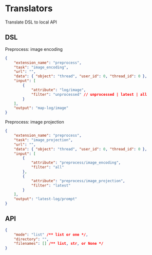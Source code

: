 # Translators

Translate DSL to local API

## DSL

Preprocess: image encoding

```json
{
    "extension_name": "preprocess",
    "task": "image_encoding",
    "url": "",
    "data": { "object": "thread", "user_id": 0, "thread_id": 0 },
    "input": [
        {
            "attribute": "log/image",
            "filter": "unprocessed" // unprocessed | latest | all
        }
    ],
    "output": "map-log/image"
}
```

Preprocess: image projection

```json
{
    "extension_name": "preprocess",
    "task": "image_projection",
    "url": "",
    "data": { "object": "thread", "user_id": 0, "thread_id": 0 },
    "input": [
        {
            "attribute": "preprocess/image_encoding",
            "filter": "all"
        },
        {
            "attribute": "preprocess/image_projection",
            "filter": "latest"
        }
    ],
    "output": "latest-log/prompt"
}
```

## API

```json
{
    "mode": "list" /** list or one */,
    "directory": "",
    "filenames": [] /** list, str, or None */
}
```
